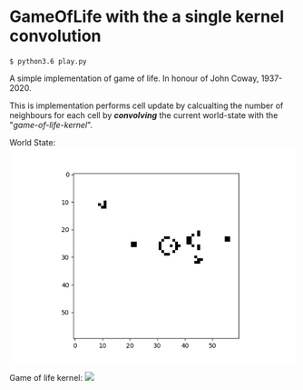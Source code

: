 # GameOfLife with the a single kernel convolution

```
$ python3.6 play.py
```

A simple implementation of game of life. In honour of John Coway, 1937-2020.

This is implementation performs cell update by calcualting the number of neighbours for each cell by ***convolving*** the current world-state with the "*game-of-life-kernel*".

World State:   ![](state.png)

Game of life kernel:  ![](gofl_kernel.png)

